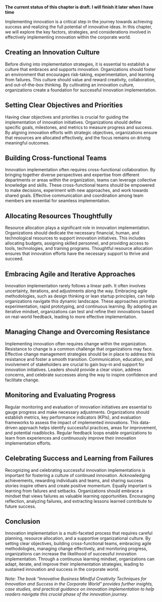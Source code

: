 **The current status of this chapter is draft. I will finish it later when I have time**

Implementing innovation is a critical step in the journey towards achieving success and realizing the full potential of innovative ideas. In this chapter, we will explore the key factors, strategies, and considerations involved in effectively implementing innovation within the corporate world.

Creating an Innovation Culture
------------------------------

Before diving into implementation strategies, it is essential to establish a culture that embraces and supports innovation. Organizations should foster an environment that encourages risk-taking, experimentation, and learning from failures. This culture should value and reward creativity, collaboration, and out-of-the-box thinking. By cultivating an innovation culture, organizations create a foundation for successful innovation implementation.

Setting Clear Objectives and Priorities
---------------------------------------

Having clear objectives and priorities is crucial for guiding the implementation of innovation initiatives. Organizations should define specific goals, milestones, and metrics to measure progress and success. By aligning innovation efforts with strategic objectives, organizations ensure that resources are allocated effectively, and the focus remains on driving meaningful outcomes.

Building Cross-functional Teams
-------------------------------

Innovation implementation often requires cross-functional collaboration. By bringing together diverse perspectives and expertise from different departments or areas within the organization, teams can leverage collective knowledge and skills. These cross-functional teams should be empowered to make decisions, experiment with new approaches, and work towards shared goals. Effective communication and coordination among team members are essential for seamless implementation.

Allocating Resources Thoughtfully
---------------------------------

Resource allocation plays a significant role in innovation implementation. Organizations should dedicate the necessary financial, human, and technological resources to support innovation initiatives. This includes allocating budgets, assigning skilled personnel, and providing access to tools, technologies, and training programs. Thoughtful resource allocation ensures that innovation efforts have the necessary support to thrive and succeed.

Embracing Agile and Iterative Approaches
----------------------------------------

Innovation implementation rarely follows a linear path. It often involves uncertainty, iterations, and adjustments along the way. Embracing agile methodologies, such as design thinking or lean startup principles, can help organizations navigate this dynamic landscape. These approaches prioritize experimentation, rapid prototyping, and continuous learning. By adopting an iterative mindset, organizations can test and refine their innovations based on real-world feedback, leading to more effective implementation.

Managing Change and Overcoming Resistance
-----------------------------------------

Implementing innovation often requires change within the organization. Resistance to change is a common challenge that organizations may face. Effective change management strategies should be in place to address this resistance and foster a smooth transition. Communication, education, and involvement of stakeholders are crucial to gain buy-in and support for innovation initiatives. Leaders should provide a clear vision, address concerns, and celebrate successes along the way to inspire confidence and facilitate change.

Monitoring and Evaluating Progress
----------------------------------

Regular monitoring and evaluation of innovation initiatives are essential to gauge progress and make necessary adjustments. Organizations should establish metrics, key performance indicators (KPIs), and evaluation frameworks to assess the impact of implemented innovations. This data-driven approach helps identify successful practices, areas for improvement, and potential roadblocks. Regular feedback loops enable organizations to learn from experiences and continuously improve their innovation implementation efforts.

Celebrating Success and Learning from Failures
----------------------------------------------

Recognizing and celebrating successful innovation implementations is important for fostering a culture of continued innovation. Acknowledging achievements, rewarding individuals and teams, and sharing success stories inspire others and create positive momentum. Equally important is learning from failures and setbacks. Organizations should embrace a mindset that views failures as valuable learning opportunities. Encouraging reflection, analyzing failures, and extracting lessons learned contribute to future success.

Conclusion
----------

Innovation implementation is a multi-faceted process that requires careful planning, resource allocation, and a supportive organizational culture. By setting clear objectives, building cross-functional teams, embracing agile methodologies, managing change effectively, and monitoring progress, organizations can increase the likelihood of successful innovation implementation. Through a continuous learning mindset, organizations can adapt, iterate, and improve their implementation strategies, leading to sustained innovation and success in the corporate world.

*Note: The book "Innovative Business Mindful Creativity Techniques for Innovation and Success in the Corporate World" provides further insights, case studies, and practical guidance on innovation implementation to help readers navigate this crucial phase of the innovation journey.*
